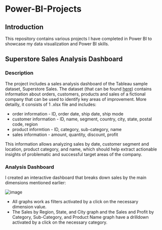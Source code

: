 # Power-BI-Projects

## Introduction

This repository contains various projects I have completed in Power BI to showcase my data visualization and Power BI skills.

## Superstore Sales Analysis Dashboard

### Description

The project includes a sales analysis dashboard of the Tableau sample dataset, Superstore Sales. The dataset (that can be found [here](https://public.tableau.com/app/learn/sample-data)) contains information about orders, customers, products and sales of a fictional company that can be used to identify key areas of improvement. More detailly, it consists of 1 .xlsx file and includes:

* order information - ID, order date, ship date, ship mode
* customer information - ID, name, segment, country, city, state, postal code, region
* product informtion - ID, category, sub-category, name
* sales information - amount, quantity, discount, profit

This information allows analyzing sales by date, customer segment and location, product category, and name, which should help extract actionable insights of problematic and successful target areas of the company.

### Analysis Dashboard

I created an interactive dashboard that breaks down sales by the main dimensions mentioned earlier:

![image](https://github.com/user-attachments/assets/b3e925b9-44c9-4377-9e74-4a5ba7616cd1)

* All graphs work as filters activated by a click on the necessary dimension value.
* The Sales by Region, State, and City graph and the Sales and Profit by Category, Sub-Category, and Product Name graph have a drilldown activated by a click on the necessary category.
